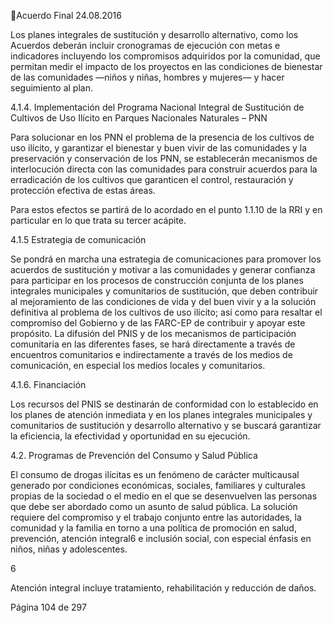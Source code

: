 Acuerdo Final 
24.08.2016 
 
Los  planes  integrales  de  sustitución  y  desarrollo  alternativo,  como  los  Acuerdos  deberán  incluir 
cronogramas  de  ejecución  con  metas  e  indicadores  incluyendo  los  compromisos  adquiridos  por  la 
comunidad,  que  permitan  medir  el  impacto  de  los  proyectos  en  las  condiciones  de  bienestar  de  las 
comunidades —niños y niñas, hombres y mujeres— y hacer seguimiento al plan. 
 
4.1.4.  Implementación  del  Programa  Nacional  Integral  de  Sustitución  de  Cultivos  de  Uso  Ilícito  en 
Parques Nacionales Naturales –  PNN 
 
Para  solucionar  en  los  PNN  el  problema  de  la  presencia  de  los  cultivos  de  uso  ilícito,  y  garantizar  el 
bienestar y buen vivir de las comunidades y la preservación y conservación de los PNN, se establecerán 
mecanismos de interlocución directa con las comunidades para construir acuerdos para la erradicación 
de los cultivos que garanticen el control, restauración y protección efectiva de estas áreas. 
 
Para estos efectos se partirá de lo acordado en el punto 1.1.10 de la RRI y en particular en lo que trata su 
tercer acápite.  
 
4.1.5 Estrategia de comunicación 
 
Se  pondrá  en  marcha  una  estrategia  de  comunicaciones  para  promover  los  acuerdos  de  sustitución  y 
motivar a las comunidades y generar confianza para participar en los procesos de construcción conjunta 
de los planes integrales municipales y comunitarios de sustitución, que deben contribuir al mejoramiento 
de las condiciones de vida y del buen vivir y a la solución definitiva al problema de los cultivos de uso 
ilícito; así como para resaltar el compromiso del Gobierno y de las FARC-EP de contribuir y apoyar este 
propósito. La difusión del PNIS y de los mecanismos de participación comunitaria en las diferentes fases, 
se hará directamente a través de encuentros comunitarios e indirectamente a través de los medios de 
comunicación, en especial los medios locales y comunitarios. 
 
4.1.6. Financiación 
 
Los recursos del PNIS se destinarán de conformidad con lo establecido en los planes de atención inmediata 
y en los planes integrales municipales y comunitarios de sustitución y desarrollo alternativo y se buscará 
garantizar la eficiencia, la efectividad y oportunidad en su ejecución. 
 
4.2. Programas de Prevención del Consumo y Salud Pública  
 
El  consumo  de  drogas  ilícitas  es  un  fenómeno  de  carácter  multicausal  generado  por  condiciones 
económicas, sociales, familiares y culturales propias de la sociedad o el medio en el que se desenvuelven 
las  personas  que  debe  ser  abordado  como  un  asunto  de  salud  pública.    La  solución  requiere  del 
compromiso y el trabajo conjunto entre las autoridades, la comunidad y la familia en torno a una política 
de promoción en salud, prevención, atención integral6 e inclusión social, con especial énfasis en niños, 
niñas y adolescentes. 
 
                                                             
6 

Atención integral incluye tratamiento, rehabilitación y reducción de daños.  

Página 104 de 297 
 

